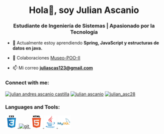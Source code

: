 <h1 align="center">Hola👋, soy Julian Ascanio</h1>
<h3 align="center">Estudiante de Ingeniería de Sistemas | Apasionado por la Tecnología</h3>

- 🌱 Actualmente estoy aprendiendo **Spring, JavaScript y estructuras de datos en java.**

- 👯 Colaboraciones [Museo-POO-II](https://github.com/Arguellis17/Museo-POO-II)

- 📫 Mi correo **juliascas123@gmail.com**

<h3 align="left">Connect with me:</h3>
<p align="left">
<a href="https://linkedin.com/in/julian andres ascanio castilla" target="blank"><img align="center" src="https://raw.githubusercontent.com/rahuldkjain/github-profile-readme-generator/master/src/images/icons/Social/linked-in-alt.svg" alt="julian andres ascanio castilla" height="30" width="40" /></a>
<a href="https://fb.com/julian ascanio" target="blank"><img align="center" src="https://raw.githubusercontent.com/rahuldkjain/github-profile-readme-generator/master/src/images/icons/Social/facebook.svg" alt="julian ascanio" height="30" width="40" /></a>
<a href="https://instagram.com/julian_asc28" target="blank"><img align="center" src="https://raw.githubusercontent.com/rahuldkjain/github-profile-readme-generator/master/src/images/icons/Social/instagram.svg" alt="julian_asc28" height="30" width="40" /></a>
</p>

<h3 align="left">Languages and Tools:</h3>
<p align="left"> <a href="https://www.w3schools.com/css/" target="_blank" rel="noreferrer"> <img src="https://raw.githubusercontent.com/devicons/devicon/master/icons/css3/css3-original-wordmark.svg" alt="css3" width="40" height="40"/> </a> <a href="https://git-scm.com/" target="_blank" rel="noreferrer"> <img src="https://www.vectorlogo.zone/logos/git-scm/git-scm-icon.svg" alt="git" width="40" height="40"/> </a> <a href="https://www.w3.org/html/" target="_blank" rel="noreferrer"> <img src="https://raw.githubusercontent.com/devicons/devicon/master/icons/html5/html5-original-wordmark.svg" alt="html5" width="40" height="40"/> </a> <a href="https://www.java.com" target="_blank" rel="noreferrer"> <img src="https://raw.githubusercontent.com/devicons/devicon/master/icons/java/java-original.svg" alt="java" width="40" height="40"/> </a> <a href="https://www.mysql.com/" target="_blank" rel="noreferrer"> <img src="https://raw.githubusercontent.com/devicons/devicon/master/icons/mysql/mysql-original-wordmark.svg" alt="mysql" width="40" height="40"/> </a> </p>
